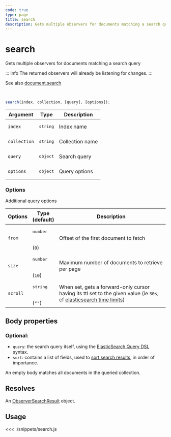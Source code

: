 ```yaml
---
code: true
type: page
title: search
description: Gets multiple observers for documents matching a search query
---
```


# search

Gets multiple observers for documents matching a search query

::: info
The returned observers will already be listening for changes.
:::

See also [document.search](/sdk/js/7/controllers/document/search)

<br/>

```js
search(index, collection, [query], [options]);
```

| Argument     | Type              | Description     |
|--------------|-------------------|-----------------|
| `index`      | <pre>string</pre> | Index name      |
| `collection` | <pre>string</pre> | Collection name |
| `query`      | <pre>object</pre> | Search query    |
| `options`    | <pre>object</pre> | Query options   |

### Options

Additional query options

| Options  | Type<br/>(default)           | Description                                                                                                                                                                                                       |
|----------|------------------------------|-------------------------------------------------------------------------------------------------------------------------------------------------------------------------------------------------------------------|
| `from`   | <pre>number</pre><br/>(`0`)  | Offset of the first document to fetch                                                                                                                                                                             |
| `size`   | <pre>number</pre><br/>(`10`) | Maximum number of documents to retrieve per page                                                                                                                                                                  |
| `scroll` | <pre>string</pre><br/>(`""`) | When set, gets a forward-only cursor having its ttl set to the given value (ie `30s`; cf [elasticsearch time limits](https://www.elastic.co/guide/en/elasticsearch/reference/7.3/common-options.html#time-units)) |

## Body properties

### Optional:

- `query`: the search query itself, using the [ElasticSearch Query DSL](https://www.elastic.co/guide/en/elasticsearch/reference/7.3/query-dsl.html) syntax.
- `sort`: contains a list of fields, used to [sort search results](https://www.elastic.co/guide/en/elasticsearch/reference/7.3/search-request-sort.html), in order of importance.

An empty body matches all documents in the queried collection.

## Resolves

An [ObserverSearchResult](/sdk/js/7/core-classes/observer-search-result) object.

## Usage

<<< ./snippets/search.js
